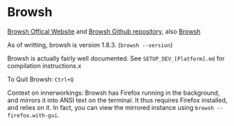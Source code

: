 # Browsh

[Browsh Offical Website](https://www.brow.sh/) and [Browsh Github repository](https://github.com/browsh-org/browsh), also [Browsh](https://en.wikipedia.org/wiki/Browsh)

As of writting, browsh is version 1.8.3. (`browsh --version`)

Browsh is actually fairly well documented. See `SETUP_DEV_[Platform].md` for compilation instructions.x

To Quit Browsh: `Ctrl+Q`

Context on innerworkings: Browsh has Firefox running in the background, and mirrors it into ANSI text on the terminal. It thus requires Firefox installed, and relies on it. In fact, you can view the mirrored instance using `browsh --firefox.with-gui`.
